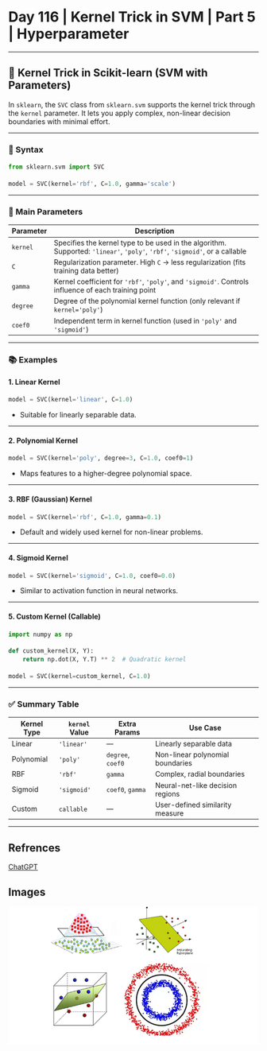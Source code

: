 # Day 116 | Kernel Trick in SVM | Part 5 | Hyperparameter

---

## 🐍 Kernel Trick in Scikit-learn (SVM with Parameters)

In `sklearn`, the `SVC` class from `sklearn.svm` supports the kernel trick through the `kernel` parameter. It lets you apply complex, non-linear decision boundaries with minimal effort.

---

### 🔧 Syntax

```python
from sklearn.svm import SVC

model = SVC(kernel='rbf', C=1.0, gamma='scale')
```

---

### 🎯 Main Parameters

| Parameter | Description                                                                                                                 |
| --------- | --------------------------------------------------------------------------------------------------------------------------- |
| `kernel`  | Specifies the kernel type to be used in the algorithm. Supported: `'linear'`, `'poly'`, `'rbf'`, `'sigmoid'`, or a callable |
| `C`       | Regularization parameter. High `C` → less regularization (fits training data better)                                        |
| `gamma`   | Kernel coefficient for `'rbf'`, `'poly'`, and `'sigmoid'`. Controls influence of each training point                        |
| `degree`  | Degree of the polynomial kernel function (only relevant if `kernel='poly'`)                                                 |
| `coef0`   | Independent term in kernel function (used in `'poly'` and `'sigmoid'`)                                                      |

---

### 📚 Examples

#### 1. **Linear Kernel**

```python
model = SVC(kernel='linear', C=1.0)
```

* Suitable for linearly separable data.

---

#### 2. **Polynomial Kernel**

```python
model = SVC(kernel='poly', degree=3, C=1.0, coef0=1)
```

* Maps features to a higher-degree polynomial space.

---

#### 3. **RBF (Gaussian) Kernel**

```python
model = SVC(kernel='rbf', C=1.0, gamma=0.1)
```

* Default and widely used kernel for non-linear problems.

---

#### 4. **Sigmoid Kernel**

```python
model = SVC(kernel='sigmoid', C=1.0, coef0=0.0)
```

* Similar to activation function in neural networks.

---

#### 5. **Custom Kernel (Callable)**

```python
import numpy as np

def custom_kernel(X, Y):
    return np.dot(X, Y.T) ** 2  # Quadratic kernel

model = SVC(kernel=custom_kernel, C=1.0)
```

---

### ✅ Summary Table

| Kernel Type | `kernel` Value | Extra Params      | Use Case                         |
| ----------- | -------------- | ----------------- | -------------------------------- |
| Linear      | `'linear'`     | —                 | Linearly separable data          |
| Polynomial  | `'poly'`       | `degree`, `coef0` | Non-linear polynomial boundaries |
| RBF         | `'rbf'`        | `gamma`           | Complex, radial boundaries       |
| Sigmoid     | `'sigmoid'`    | `coef0`, `gamma`  | Neural-net-like decision regions |
| Custom      | `callable`     | —                 | User-defined similarity measure  |

---


## Refrences

[ChatGPT](https://chatgpt.com/)

## Images
![image](assets/image.png)
